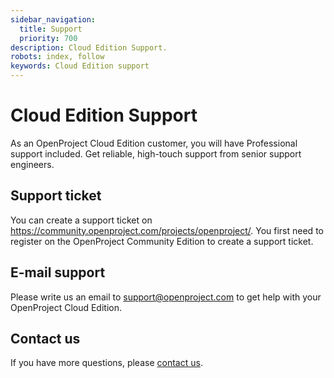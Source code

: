 ```yaml
---
sidebar_navigation:
  title: Support
  priority: 700
description: Cloud Edition Support.
robots: index, follow
keywords: Cloud Edition support
---
```

# Cloud Edition Support

As an OpenProject Cloud Edition customer, you will have Professional support included. Get reliable, high-touch support from senior support engineers.

## Support ticket

You can create a support ticket on https://community.openproject.com/projects/openproject/. You first need to register on the OpenProject Community Edition to create a support ticket.

## E-mail support

Please write us an email to support@openproject.com to get help with your OpenProject Cloud Edition.

## Contact us

If you have more questions, please [contact us](https://www.openproject.org/contact-us/).